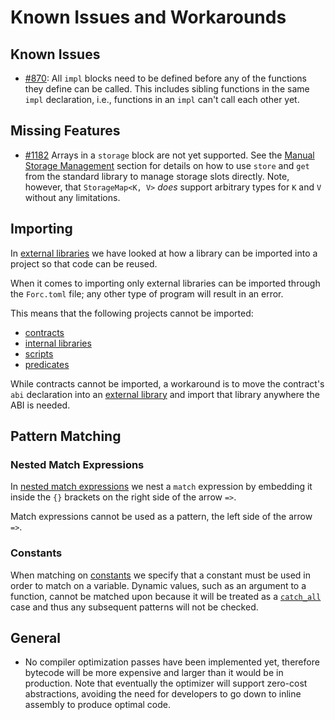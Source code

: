 # Known Issues and Workarounds

## Known Issues

* [#870](https://github.com/FuelLabs/sway/issues/870): All `impl` blocks need to be defined before any of the functions they define can be called.  This includes sibling functions in the same `impl` declaration, i.e., functions in an `impl` can't call each other yet.

## Missing Features

* [#1182](https://github.com/FuelLabs/sway/issues/1182) Arrays in a `storage` block are not yet supported. See the [Manual Storage Management](../advanced/advanced_storage.md#manual-storage-management) section for details on how to use `store` and `get` from the standard library to manage storage slots directly. Note, however, that `StorageMap<K, V>` _does_ support arbitrary types for `K` and `V` without any limitations.


## Importing

In [external libraries](../../language/program-types/libraries/external.md) we have looked at how a library can be imported into a project so that code can be reused.

When it comes to importing only external libraries can be imported through the `Forc.toml` file; any other type of program will result in an error.

This means that the following projects cannot be imported:

- [contracts](../../language/program-types/contract.md)
- [internal libraries](../../language/program-types/libraries/internal.md)
- [scripts](../../language/program-types/script.md)
- [predicates](../../language/program-types/predicate.md)

While contracts cannot be imported, a workaround is to move the contract's `abi` declaration into an [external library](../../language/program-types/libraries/external.md) and import that library anywhere the ABI is needed.

## Pattern Matching

### Nested Match Expressions

In [nested match expressions](../../language/control-flow/match/complex/nested-expression.md) we nest a `match` expression by embedding it inside the `{}` brackets on the right side of the arrow `=>`.

Match expressions cannot be used as a pattern, the left side of the arrow `=>`.

### Constants

When matching on [constants](../../language/control-flow/match/complex/constant.md) we specify that a constant must be used in order to match on a variable. Dynamic values, such as an argument to a function, cannot be matched upon because it will be treated as a [`catch_all`](../../language/control-flow/match/single-line.md) case and thus any subsequent patterns will not be checked.


## General

* No compiler optimization passes have been implemented yet, therefore bytecode will be more expensive and larger than it would be in production. Note that eventually the optimizer will support zero-cost abstractions, avoiding the need for developers to go down to inline assembly to produce optimal code.
